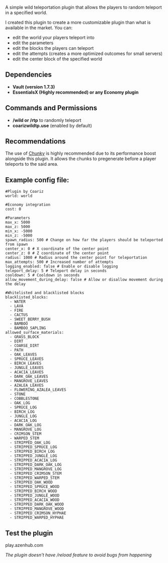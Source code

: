 A simple wild teleportation plugin that allows the players to random teleport in a specified world.

I created this plugin to create a more customizable plugin than what is available in the market. You can:
- edit the world your players teleport into
- edit the parameters
- edit the blocks the players can teleport
- edit the attempts (creates a more optimized outcomes for small servers)
- edit the center block of the specified world
  
## Dependencies
- **Vault (version 1.7.3)**
- **EssentialsX (Highly recommended) or any Economy plugin**

## Commands and Permissions
-  **/wild or /rtp** to randomly teleport
-  **coarizwildtp.use** (enabled by default)

## Recommendations
The use of [Chunky](https://modrinth.com/plugin/chunky) is highly recommended due to its performance boost alongside this plugin. It allows the chunks to pregenerate before a player teleports to the said area.

## Example config file:

```
#Plugin by Coariz
world: world

#Economy integration
cost: 0

#Parameters
max_x: 5000
max_z: 5000
min_x: -5000
min_z: -5000
spawn_radius: 500 # Change on how far the players should be teleported from spawn
center_x: 0 # X coordinate of the center point
center_z: 0 # Z coordinate of the center point
radius: 1000 # Radius around the center point for teleportation
max_attempts: 500 # Increased number of attempts
logging_enabled: false # Enable or disable logging
teleport_delay: 5 # Teleport delay in seconds
cooldown: 5 # Cooldown in seconds
allow_movement_during_delay: false # Allow or disallow movement during the delay

#Whitelisted and blacklisted blocks
blacklisted_blocks:
  - WATER
  - LAVA
  - FIRE
  - CACTUS
  - SWEET_BERRY_BUSH
  - BAMBOO
  - BAMBOO_SAPLING
allowed_surface_materials:
  - GRASS_BLOCK
  - DIRT
  - COARSE_DIRT
  - PATH
  - OAK_LEAVES
  - SPRUCE_LEAVES
  - BIRCH_LEAVES
  - JUNGLE_LEAVES
  - ACACIA_LEAVES
  - DARK_OAK_LEAVES
  - MANGROVE_LEAVES
  - AZALEA_LEAVES
  - FLOWERING_AZALEA_LEAVES
  - STONE
  - COBBLESTONE
  - OAK_LOG
  - SPRUCE_LOG
  - BIRCH_LOG
  - JUNGLE_LOG
  - ACACIA_LOG
  - DARK_OAK_LOG
  - MANGROVE_LOG
  - CRIMSON_STEM
  - WARPED_STEM
  - STRIPPED_OAK_LOG
  - STRIPPED_SPRUCE_LOG
  - STRIPPED_BIRCH_LOG
  - STRIPPED_JUNGLE_LOG
  - STRIPPED_ACACIA_LOG
  - STRIPPED_DARK_OAK_LOG
  - STRIPPED_MANGROVE_LOG
  - STRIPPED_CRIMSON_STEM
  - STRIPPED_WARPED_STEM
  - STRIPPED_OAK_WOOD
  - STRIPPED_SPRUCE_WOOD
  - STRIPPED_BIRCH_WOOD
  - STRIPPED_JUNGLE_WOOD
  - STRIPPED_ACACIA_WOOD
  - STRIPPED_DARK_OAK_WOOD
  - STRIPPED_MANGROVE_WOOD
  - STRIPPED_CRIMSON_HYPHAE
  - STRIPPED_WARPED_HYPHAE
```
## Test the plugin
play.azenhub.com

_The plugin doesn't have /reload feature to avoid bugs from happening_
